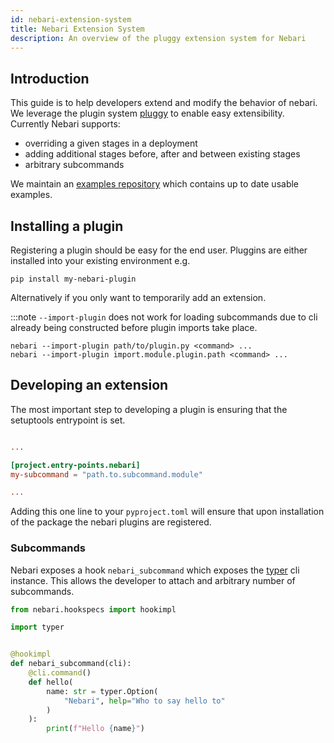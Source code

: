 ```yaml
---
id: nebari-extension-system
title: Nebari Extension System
description: An overview of the pluggy extension system for Nebari
---
```


## Introduction

This guide is to help developers extend and modify the behavior of
nebari. We leverage the plugin system
[pluggy](https://pluggy.readthedocs.io/en/stable/) to enable easy
extensibility. Currently Nebari supports:

 - overriding a given stages in a deployment
 - adding additional stages before, after and between existing stages 
 - arbitrary subcommands

We maintain an [examples
repository](https://github.com/nebari-dev/nebari-plugin-examples)
which contains up to date usable examples.

## Installing a plugin

Registering a plugin should be easy for the end user. Pluggins are
either installed into your existing environment e.g.

```shell
pip install my-nebari-plugin
```

Alternatively if you only want to temporarily add an extension.

:::note 
`--import-plugin` does not work for loading subcommands due to
cli already being constructed before plugin imports take place.

```shell
nebari --import-plugin path/to/plugin.py <command> ...
nebari --import-plugin import.module.plugin.path <command> ...
```

## Developing an extension

The most important step to developing a plugin is ensuring that the
setuptools entrypoint is set.

```toml:pyproject.toml

...

[project.entry-points.nebari]
my-subcommand = "path.to.subcommand.module"

...

```

Adding this one line to your `pyproject.toml` will ensure that upon
installation of the package the nebari plugins are registered.

### Subcommands

Nebari exposes a hook `nebari_subcommand` which exposes the
[typer](https://github.com/tiangolo/typer) cli instance. This allows
the developer to attach and arbitrary number of subcommands.

```python
from nebari.hookspecs import hookimpl

import typer


@hookimpl
def nebari_subcommand(cli):
    @cli.command()
    def hello(
        name: str = typer.Option(
            "Nebari", help="Who to say hello to"
        )
    ):
        print(f"Hello {name}")
```



